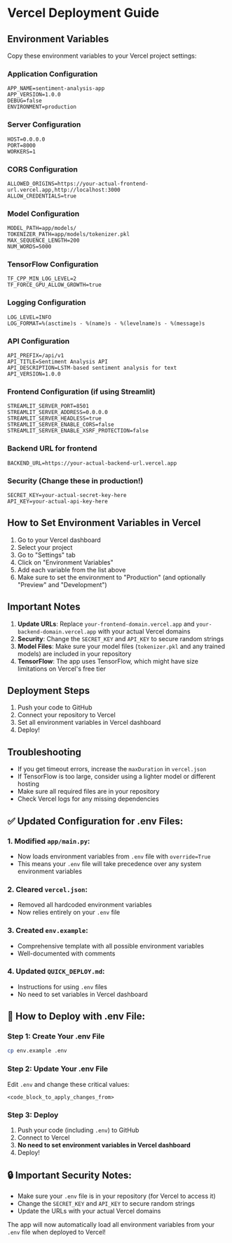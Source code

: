 # Vercel Deployment Guide

## Environment Variables

Copy these environment variables to your Vercel project settings:

### Application Configuration
```
APP_NAME=sentiment-analysis-app
APP_VERSION=1.0.0
DEBUG=false
ENVIRONMENT=production
```

### Server Configuration
```
HOST=0.0.0.0
PORT=8000
WORKERS=1
```

### CORS Configuration
```
ALLOWED_ORIGINS=https://your-actual-frontend-url.vercel.app,http://localhost:3000
ALLOW_CREDENTIALS=true
```

### Model Configuration
```
MODEL_PATH=app/models/
TOKENIZER_PATH=app/models/tokenizer.pkl
MAX_SEQUENCE_LENGTH=200
NUM_WORDS=5000
```

### TensorFlow Configuration
```
TF_CPP_MIN_LOG_LEVEL=2
TF_FORCE_GPU_ALLOW_GROWTH=true
```

### Logging Configuration
```
LOG_LEVEL=INFO
LOG_FORMAT=%(asctime)s - %(name)s - %(levelname)s - %(message)s
```

### API Configuration
```
API_PREFIX=/api/v1
API_TITLE=Sentiment Analysis API
API_DESCRIPTION=LSTM-based sentiment analysis for text
API_VERSION=1.0.0
```

### Frontend Configuration (if using Streamlit)
```
STREAMLIT_SERVER_PORT=8501
STREAMLIT_SERVER_ADDRESS=0.0.0.0
STREAMLIT_SERVER_HEADLESS=true
STREAMLIT_SERVER_ENABLE_CORS=false
STREAMLIT_SERVER_ENABLE_XSRF_PROTECTION=false
```

### Backend URL for frontend
```
BACKEND_URL=https://your-actual-backend-url.vercel.app
```

### Security (Change these in production!)
```
SECRET_KEY=your-actual-secret-key-here
API_KEY=your-actual-api-key-here
```

## How to Set Environment Variables in Vercel

1. Go to your Vercel dashboard
2. Select your project
3. Go to "Settings" tab
4. Click on "Environment Variables"
5. Add each variable from the list above
6. Make sure to set the environment to "Production" (and optionally "Preview" and "Development")

## Important Notes

1. **Update URLs**: Replace `your-frontend-domain.vercel.app` and `your-backend-domain.vercel.app` with your actual Vercel domains
2. **Security**: Change the `SECRET_KEY` and `API_KEY` to secure random strings
3. **Model Files**: Make sure your model files (`tokenizer.pkl` and any trained models) are included in your repository
4. **TensorFlow**: The app uses TensorFlow, which might have size limitations on Vercel's free tier

## Deployment Steps

1. Push your code to GitHub
2. Connect your repository to Vercel
3. Set all environment variables in Vercel dashboard
4. Deploy!

## Troubleshooting

- If you get timeout errors, increase the `maxDuration` in `vercel.json`
- If TensorFlow is too large, consider using a lighter model or different hosting
- Make sure all required files are in your repository
- Check Vercel logs for any missing dependencies 

## ✅ **Updated Configuration for .env Files:**

### 1. **Modified `app/main.py`:**
- Now loads environment variables from `.env` file with `override=True`
- This means your `.env` file will take precedence over any system environment variables

### 2. **Cleared `vercel.json`:**
- Removed all hardcoded environment variables
- Now relies entirely on your `.env` file

### 3. **Created `env.example`:**
- Comprehensive template with all possible environment variables
- Well-documented with comments

### 4. **Updated `QUICK_DEPLOY.md`:**
- Instructions for using `.env` files
- No need to set variables in Vercel dashboard

## 🚀 **How to Deploy with .env File:**

### Step 1: Create Your .env File
```bash
cp env.example .env
```

### Step 2: Update Your .env File
Edit `.env` and change these critical values:
```
<code_block_to_apply_changes_from>
```

### Step 3: Deploy
1. Push your code (including `.env`) to GitHub
2. Connect to Vercel
3. **No need to set environment variables in Vercel dashboard**
4. Deploy!

## 🔒 **Important Security Notes:**

- Make sure your `.env` file is in your repository (for Vercel to access it)
- Change the `SECRET_KEY` and `API_KEY` to secure random strings
- Update the URLs with your actual Vercel domains

The app will now automatically load all environment variables from your `.env` file when deployed to Vercel! 